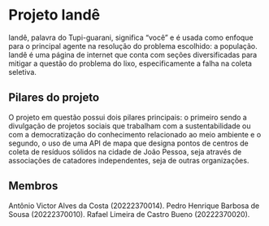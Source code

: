 # Projeto Iandê

Iandê, palavra do Tupi-guarani, significa “você” e é usada como enfoque para o principal agente na resolução do problema escolhido: a população. Iandê é uma página de internet que conta com seções diversificadas para mitigar a questão do problema do lixo, especificamente a falha na coleta seletiva. 

## Pilares do projeto

O projeto em questão possui dois pilares principais: o primeiro sendo a divulgação de projetos sociais que trabalham com a sustentabilidade ou com a democratização do conhecimento relacionado ao meio ambiente e o segundo, o uso de uma API de mapa que designa pontos de centros de coleta de resíduos sólidos na cidade de João Pessoa, seja através de associações de catadores independentes, seja de outras organizações.

## Membros

Antônio Victor Alves da Costa (20222370014).
Pedro Henrique Barbosa de Sousa (20222370010).
Rafael Limeira de Castro Bueno (20222370020).



